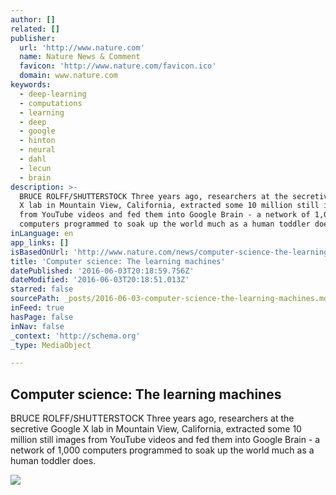 ```yaml
---
author: []
related: []
publisher:
  url: 'http://www.nature.com'
  name: Nature News & Comment
  favicon: 'http://www.nature.com/favicon.ico'
  domain: www.nature.com
keywords:
  - deep-learning
  - computations
  - learning
  - deep
  - google
  - hinton
  - neural
  - dahl
  - lecun
  - brain
description: >-
  BRUCE ROLFF/SHUTTERSTOCK Three years ago, researchers at the secretive Google
  X lab in Mountain View, California, extracted some 10 million still images
  from YouTube videos and fed them into Google Brain - a network of 1,000
  computers programmed to soak up the world much as a human toddler does.
inLanguage: en
app_links: []
isBasedOnUrl: 'http://www.nature.com/news/computer-science-the-learning-machines-1.14481'
title: 'Computer science: The learning machines'
datePublished: '2016-06-03T20:18:59.756Z'
dateModified: '2016-06-03T20:18:51.013Z'
starred: false
sourcePath: _posts/2016-06-03-computer-science-the-learning-machines.md
inFeed: true
hasPage: false
inNav: false
_context: 'http://schema.org'
_type: MediaObject

---
```

<article style=""><h1>Computer science: The learning machines</h1><p>BRUCE ROLFF/SHUTTERSTOCK Three years ago, researchers at the secretive Google X lab in Mountain View, California, extracted some 10 million still images from YouTube videos and fed them into Google Brain - a network of 1,000 computers programmed to soak up the world much as a human toddler does.</p><img src="http://www.nature.com/polopoly_fs/7.14689.1389093731!/image/deep-learning-graphic.jpg_gen/derivatives/landscape_400/deep-learning-graphic.jpg" /></article>